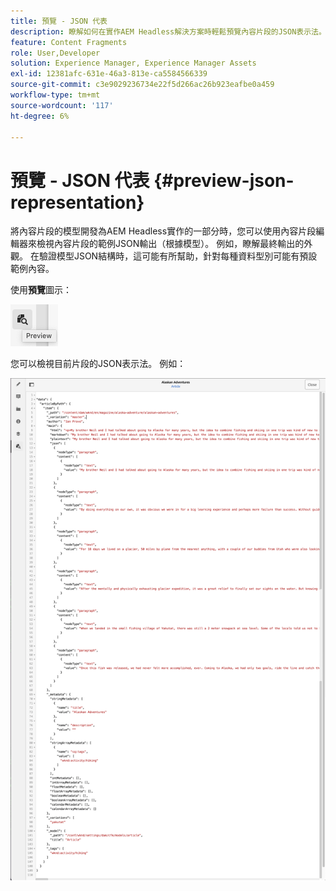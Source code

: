 ```yaml
---
title: 預覽 - JSON 代表
description: 瞭解如何在實作AEM Headless解決方案時輕鬆預覽內容片段的JSON表示法。
feature: Content Fragments
role: User,Developer
solution: Experience Manager, Experience Manager Assets
exl-id: 12381afc-631e-46a3-813e-ca5584566339
source-git-commit: c3e9029236734e22f5d266ac26b923eafbe0a459
workflow-type: tm+mt
source-wordcount: '117'
ht-degree: 6%

---
```


# 預覽 - JSON 代表 {#preview-json-representation}

將內容片段的模型開發為AEM Headless實作的一部分時，您可以使用內容片段編輯器來檢視內容片段的範例JSON輸出（根據模型）。 例如，瞭解最終輸出的外觀。 在驗證模型JSON結構時，這可能有所幫助，針對每種資料型別可能有預設範例內容。

使用&#x200B;**預覽**&#x200B;圖示：

![內容片段編輯器 — 預覽索引標籤](assets/cfm-preview-01.png)

您可以檢視目前片段的JSON表示法。 例如：

![內容片段編輯器 — 片段預覽](assets/cfm-preview-02.png)

<!--
**Copy URL** lets you copy to clipboard the URL for either author or publish.
-->
